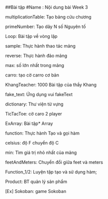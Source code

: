 ##Bài tập
#Name : Nội dung bài Week 3

multiplicationTable: Tạo bảng cửu chương

primeNumber: Tạo dãy N số Nguyên tố

Loop: Bài tập về vòng lặp

sample: Thực hành thao tác mảng

reverse: Thực hành đảo mảng

max: số lớn nhất trong mảng

carro: tạo cờ carro cơ bản

KhangTeacher: 1000 Bài tập của thầy Khang

fake_text: Ứng dụng vui fakeText

dictionary: Thư viện từ vựng

TicTacToe: cờ caro 2 player

ExArray: Bài tập* Array

function: Thực hành Tạo và gọi hàm

celsius: độ F chuyển độ C

min: Tìm giá trị nhỏ nhất của mảng

feetAndMeters: Chuyển đổi giữa feet và meters

Function_1/2: Luyện tập tạo và sử dụng hàm;

Product: BT quản lý sản phẩm

[Ex] Sokoban: game Sokoban 